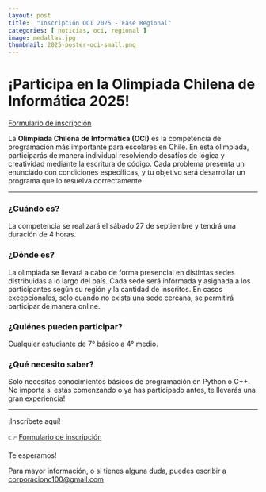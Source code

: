 ```yaml
---
layout: post
title:  "Inscripción OCI 2025 - Fase Regional"
categories: [ noticias, oci, regional ]
image: medallas.jpg
thumbnail: 2025-poster-oci-small.png
---
```


# ¡Participa en la Olimpiada Chilena de Informática 2025!

[Formulario de inscripción](https://forms.gle/YuLhBPdMqCjwpj2V7)

La **Olimpiada Chilena de Informática (OCI)** es la competencia de programación más importante para escolares en Chile. En esta olimpiada, participarás de manera individual resolviendo desafíos de lógica y creatividad mediante la escritura de código. Cada problema presenta un enunciado con condiciones específicas, y tu objetivo será desarrollar un programa que lo resuelva correctamente.

---

### ¿Cuándo es?
La competencia se realizará el sábado 27 de septiembre y tendrá una duración de 4 horas.

### ¿Dónde es?
La olimpiada se llevará a cabo de forma presencial en distintas sedes distribuidas a lo largo del país. Cada sede será informada y asignada a los participantes según su región y la cantidad de inscritos. En casos excepcionales, solo cuando no exista una sede cercana, se permitirá participar de manera online.

### ¿Quiénes pueden participar?
Cualquier estudiante de 7° básico a 4° medio.

### ¿Qué necesito saber?
Solo necesitas conocimientos básicos de programación en Python o C++. No importa si estás comenzando o ya has participado antes, te llevarás una gran experiencia!

---

¡Inscríbete aquí!

👉 [Formulario de inscripción](https://forms.gle/YuLhBPdMqCjwpj2V7)

Te esperamos!

Para mayor información, o si tienes alguna duda, puedes escribir a corporacionc100@gmail.com